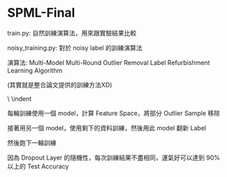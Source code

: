 # SPML-Final

train.py: 自然訓練演算法，用來跟實驗結果比較

noisy_training.py: 對於 noisy label 的訓練演算法

演算法: Multi-Model Multi-Round Outlier Removal Label Refurbishment Learning Algorithm

(其實就是整合論文提供的訓練方法XD)

\ \indent

每輪訓練使用一個 model，計算 Feature Space，將部分 Outlier Sample 移除

接著用另一個 model，使用剩下的資料訓練，然後用此 model 翻新 Label

然後跑下一輪訓練



因為 Dropout Layer 的隨機性，每次訓練結果不盡相同，運氣好可以達到 90% 以上的 Test Accuracy

